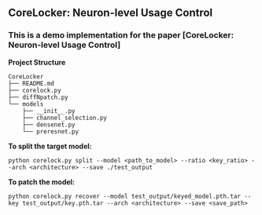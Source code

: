 ## CoreLocker: Neuron-level Usage Control
### This is a demo implementation for the paper [CoreLocker: Neuron-level Usage Control]

**Project Structure**

```
CoreLocker
├── README.md
├── corelock.py
├── diffNpatch.py
└── models
    ├── __init__.py
    ├── channel_selection.py
    ├── densenet.py
    └── preresnet.py
```

**To split the target model:**

```python corelock.py split --model <path_to_model> --ratio <key_ratio> --arch <architecture> --save ./test_output```

**To patch the model:**

```python corelock.py recover --model test_output/keyed_model.pth.tar --key test_output/key.pth.tar --arch <architecture> --save <save_path>```